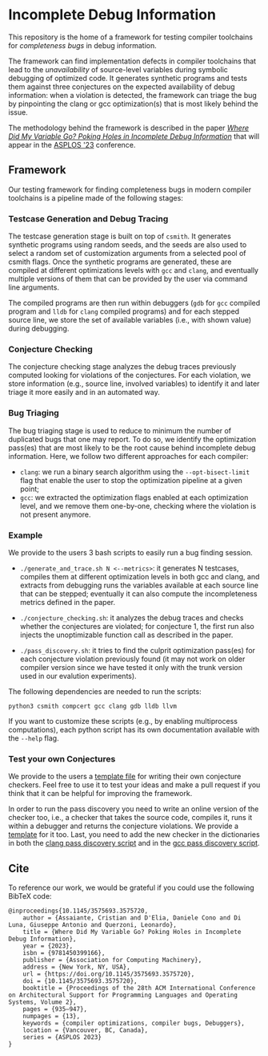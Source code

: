 # Incomplete Debug Information

This repository is the home of a framework for testing compiler toolchains for *completeness bugs* in debug information. 

The framework can find implementation defects in compiler toolchains that lead to the *unavailability* of source-level variables during symbolic debugging of optimized code. It generates synthetic programs and tests them against three conjectures on the expected availability of debug information: when a violation is detected, the framework can triage the bug by pinpointing the clang or gcc optimization(s) that is most likely behind the issue.

The methodology behind the framework is described in the paper [*Where Did My Variable Go? Poking Holes in Incomplete Debug Information*](https://dl.acm.org/doi/10.1145/3575693.3575720) that will appear in the [ASPLOS '23](https://asplos-conference.org/) conference.

## Framework

Our testing framework for finding completeness bugs in modern compiler toolchains is a pipeline made of the following stages:

### Testcase Generation and Debug Tracing

The testcase generation stage is built on top of `csmith`. It generates synthetic programs using random seeds, and the seeds are also used to select a random set of customization arguments from a selected pool of csmith flags. Once the synthetic programs are generated, these are compiled at different optimizations levels with `gcc` and `clang`, and eventually multiple versions of them that can be provided by the user via command line arguments.

The compiled programs are then run within debuggers (`gdb` for `gcc` compiled program and `lldb` for `clang` compiled programs) and for each stepped source line, we store the set of available variables (i.e., with shown value) during debugging.

### Conjecture Checking

The conjecture checking stage analyzes the debug traces previously computed looking for violations of the conjectures. For each violation, we store information (e.g., source line, involved variables) to identify it and later triage it more easily and in an automated way.

### Bug Triaging

The bug triaging stage is used to reduce to minimum the number of duplicated bugs that one may report. To do so, we identify the optimization pass(es) that are most likely to be the root cause behind incomplete debug information. Here, we follow two different approaches for each compiler:

- `clang`: we run a binary search algorithm using the `--opt-bisect-limit` flag that enable the user to stop the optimization pipeline at a given point;
- `gcc`: we extracted the optimization flags enabled at each optimization level, and we remove them one-by-one, checking where the violation is not present anymore.

### Example

We provide to the users 3 bash scripts to easily run a bug finding session.

- `./generate_and_trace.sh N <--metrics>`: it generates N testcases, compiles them at different optimization levels in both gcc and clang, and extracts from debugging runs the variables available at each source line that can be stepped; eventually it can also compute the incompleteness metrics defined in the paper.

- `./conjecture_checking.sh`: it analyzes the debug traces and checks whether the conjectures are violated; for conjecture 1, the first run also injects the unoptimizable function call as described in the paper.

- `./pass_discovery.sh`: it tries to find the culprit optimization pass(es) for each conjecture violation previously found (it may not work on older compiler version since we have tested it only with the trunk version used in our evalution experiments).

The following dependencies are needed to run the scripts:
```
python3 csmith compcert gcc clang gdb lldb llvm
```

If you want to customize these scripts (e.g., by enabling multiprocess computations), each python script has its own documentation available with the `--help` flag.

### Test your own Conjectures

We provide to the users a [template file](conjecture-checking/template.py) for writing their own conjecture checkers.
Feel free to use it to test your ideas and make a pull request if you think that it can be helpful for improving the framework.

In order to run the pass discovery you need to write an online version of the checker too, i.e., a checker that takes the source code, compiles it, runs it within a debugger and returns the conjecture violations. We provide a [template](pass-discovery/checkers.py#L218) for it too. Last, you need to add the new checker in the dictionaries in both the [clang pass discovery script](pass-discovery/clang_pass_discovery.py#L34) and in the [gcc pass discovery script](pass-discovery/gcc_pass_discovery.py#L30).

## Cite
To reference our work, we would be grateful if you could use the following BibTeX code:

```
@inproceedings{10.1145/3575693.3575720,
    author = {Assaiante, Cristian and D'Elia, Daniele Cono and Di Luna, Giuseppe Antonio and Querzoni, Leonardo},
    title = {Where Did My Variable Go? Poking Holes in Incomplete Debug Information},
    year = {2023},
    isbn = {9781450399166},
    publisher = {Association for Computing Machinery},
    address = {New York, NY, USA},
    url = {https://doi.org/10.1145/3575693.3575720},
    doi = {10.1145/3575693.3575720},
    booktitle = {Proceedings of the 28th ACM International Conference on Architectural Support for Programming Languages and Operating Systems, Volume 2},
    pages = {935–947},
    numpages = {13},
    keywords = {compiler optimizations, compiler bugs, Debuggers},
    location = {Vancouver, BC, Canada},
    series = {ASPLOS 2023}
}
```
